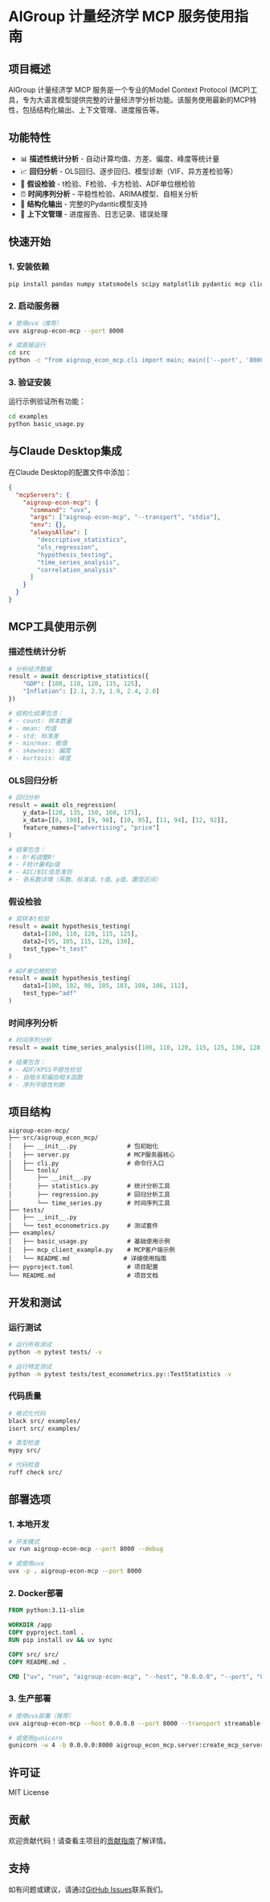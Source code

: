 # AIGroup 计量经济学 MCP 服务使用指南

## 项目概述

AIGroup 计量经济学 MCP 服务是一个专业的Model Context Protocol (MCP)工具，专为大语言模型提供完整的计量经济学分析功能。该服务使用最新的MCP特性，包括结构化输出、上下文管理、进度报告等。

## 功能特性

- 📊 **描述性统计分析** - 自动计算均值、方差、偏度、峰度等统计量
- 📈 **回归分析** - OLS回归、逐步回归、模型诊断（VIF、异方差检验等）
- 🧪 **假设检验** - t检验、F检验、卡方检验、ADF单位根检验
- ⏰ **时间序列分析** - 平稳性检验、ARIMA模型、自相关分析
- 🔄 **结构化输出** - 完整的Pydantic模型支持
- 🎯 **上下文管理** - 进度报告、日志记录、错误处理

## 快速开始

### 1. 安装依赖

```bash
pip install pandas numpy statsmodels scipy matplotlib pydantic mcp click uvicorn
```

### 2. 启动服务器

```bash
# 使用uvx（推荐）
uvx aigroup-econ-mcp --port 8000

# 或直接运行
cd src
python -c "from aigroup_econ_mcp.cli import main; main(['--port', '8000'])"
```

### 3. 验证安装

运行示例验证所有功能：

```bash
cd examples
python basic_usage.py
```

## 与Claude Desktop集成

在Claude Desktop的配置文件中添加：

```json
{
  "mcpServers": {
    "aigroup-econ-mcp": {
      "command": "uvx",
      "args": ["aigroup-econ-mcp", "--transport", "stdio"],
      "env": {},
      "alwaysAllow": [
        "descriptive_statistics",
        "ols_regression",
        "hypothesis_testing",
        "time_series_analysis",
        "correlation_analysis"
      ]
    }
  }
}
```

## MCP工具使用示例

### 描述性统计分析

```python
# 分析经济数据
result = await descriptive_statistics({
    "GDP": [100, 110, 120, 115, 125],
    "Inflation": [2.1, 2.3, 1.9, 2.4, 2.0]
})

# 结构化结果包含：
# - count: 样本数量
# - mean: 均值
# - std: 标准差
# - min/max: 极值
# - skewness: 偏度
# - kurtosis: 峰度
```

### OLS回归分析

```python
# 回归分析
result = await ols_regression(
    y_data=[120, 135, 150, 160, 175],
    x_data=[[8, 100], [9, 98], [10, 95], [11, 94], [12, 92]],
    feature_names=["advertising", "price"]
)

# 结果包含：
# - R²和调整R²
# - F统计量和p值
# - AIC/BIC信息准则
# - 各系数详情（系数、标准误、t值、p值、置信区间）
```

### 假设检验

```python
# 双样本t检验
result = await hypothesis_testing(
    data1=[100, 110, 120, 115, 125],
    data2=[95, 105, 115, 120, 130],
    test_type="t_test"
)

# ADF单位根检验
result = await hypothesis_testing(
    data1=[100, 102, 98, 105, 103, 108, 106, 112],
    test_type="adf"
)
```

### 时间序列分析

```python
# 时间序列分析
result = await time_series_analysis([100, 110, 120, 115, 125, 130, 128, 135])

# 结果包含：
# - ADF/KPSS平稳性检验
# - 自相关和偏自相关函数
# - 序列平稳性判断
```

## 项目结构

```
aigroup-econ-mcp/
├── src/aigroup_econ_mcp/
│   ├── __init__.py              # 包初始化
│   ├── server.py                # MCP服务器核心
│   ├── cli.py                   # 命令行入口
│   └── tools/
│       ├── __init__.py
│       ├── statistics.py        # 统计分析工具
│       ├── regression.py        # 回归分析工具
│       └── time_series.py       # 时间序列工具
├── tests/
│   ├── __init__.py
│   └── test_econometrics.py     # 测试套件
├── examples/
│   ├── basic_usage.py           # 基础使用示例
│   ├── mcp_client_example.py    # MCP客户端示例
│   └── README.md               # 详细使用指南
├── pyproject.toml               # 项目配置
└── README.md                    # 项目文档
```

## 开发和测试

### 运行测试

```bash
# 运行所有测试
python -m pytest tests/ -v

# 运行特定测试
python -m pytest tests/test_econometrics.py::TestStatistics -v
```

### 代码质量

```bash
# 格式化代码
black src/ examples/
isort src/ examples/

# 类型检查
mypy src/

# 代码检查
ruff check src/
```

## 部署选项

### 1. 本地开发

```bash
# 开发模式
uv run aigroup-econ-mcp --port 8000 --debug

# 或使用uvx
uvx -p . aigroup-econ-mcp --port 8000
```

### 2. Docker部署

```dockerfile
FROM python:3.11-slim

WORKDIR /app
COPY pyproject.toml .
RUN pip install uv && uv sync

COPY src/ src/
COPY README.md .

CMD ["uv", "run", "aigroup-econ-mcp", "--host", "0.0.0.0", "--port", "8000"]
```

### 3. 生产部署

```bash
# 使用uvx部署（推荐）
uvx aigroup-econ-mcp --host 0.0.0.0 --port 8000 --transport streamable-http

# 或使用gunicorn
gunicorn -w 4 -b 0.0.0.0:8000 aigroup_econ_mcp.server:create_mcp_server
```

## 许可证

MIT License

## 贡献

欢迎贡献代码！请查看主项目的[贡献指南](CONTRIBUTING.md)了解详情。

## 支持

如有问题或建议，请通过[GitHub Issues](https://github.com/aigroup/aigroup-econ-mcp/issues)联系我们。